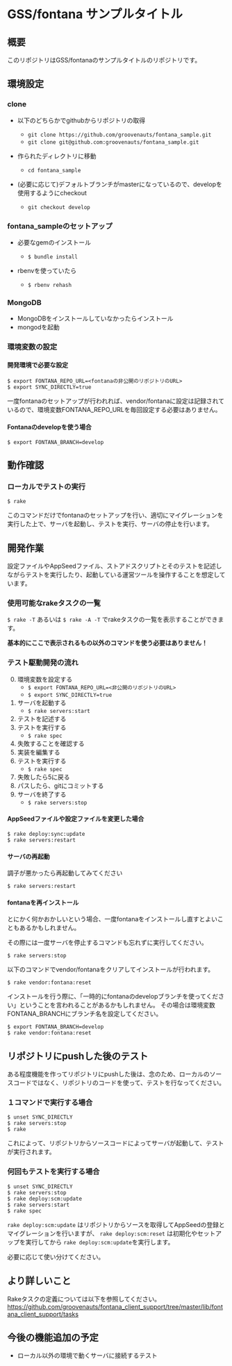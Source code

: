 # GSS/fontana サンプルタイトル

## 概要

このリポジトリはGSS/fontanaのサンプルタイトルのリポジトリです。



## 環境設定

### clone

* 以下のどちらかでgithubからリポジトリの取得
    * `git clone https://github.com/groovenauts/fontana_sample.git`
    * `git clone git@github.com:groovenauts/fontana_sample.git`

* 作られたディレクトリに移動
    * `cd fontana_sample`

* (必要に応じて)デフォルトブランチがmasterになっているので、developを使用するようにcheckout
    * `git checkout develop`


### fontana_sampleのセットアップ

* 必要なgemのインストール
    * `$ bundle install`

* rbenvを使っていたら
    * `$ rbenv rehash`

### MongoDB

* MongoDBをインストールしていなかったらインストール
* mongodを起動


### 環境変数の設定

#### 開発環境で必要な設定
```
$ export FONTANA_REPO_URL=<fontanaの非公開のリポジトリのURL>
$ export SYNC_DIRECTLY=true
```

一度fontanaのセットアップが行われれば、vendor/fontanaに設定は記録されているので、環境変数FONTANA_REPO_URLを毎回設定する必要はありません。


#### Fontanaのdevelopを使う場合

```
$ export FONTANA_BRANCH=develop
```



## 動作確認

### ローカルでテストの実行

```
$ rake
```

このコマンドだけでfontanaのセットアップを行い、適切にマイグレーションを実行した上で、サーバを起動し、テストを実行、サーバの停止を行います。



## 開発作業

設定ファイルやAppSeedファイル、ストアドスクリプトとそのテストを記述しながらテストを実行したり、起動している運営ツールを操作することを想定しています。


### 使用可能なrakeタスクの一覧

`$ rake -T` あるいは `$ rake -A -T` でrakeタスクの一覧を表示することができます。

**基本的にここで表示されるもの以外のコマンドを使う必要はありません！**


### テスト駆動開発の流れ

0. 環境変数を設定する
    * `$ export FONTANA_REPO_URL=<非公開のリポジトリのURL>`
    * `$ export SYNC_DIRECTLY=true`
1. サーバを起動する
    * `$ rake servers:start`
2. テストを記述する
3. テストを実行する
    * `$ rake spec`
4. 失敗することを確認する
5. 実装を編集する
6. テストを実行する
    * `$ rake spec`
7. 失敗したら5に戻る
8. パスしたら、gitにコミットする
9. サーバを終了する
    * `$ rake servers:stop`


#### AppSeedファイルや設定ファイルを変更した場合

```
$ rake deploy:sync:update
$ rake servers:restart
```


#### サーバの再起動

調子が悪かったら再起動してみてください

```
$ rake servers:restart
```


#### fontanaを再インストール

とにかく何かおかしいという場合、一度fontanaをインストールし直すとよいこともあるかもしれません。

その際には一度サーバを停止するコマンドも忘れずに実行してください。

```
$ rake servers:stop
```

以下のコマンドでvendor/fontanaをクリアしてインストールが行われます。

```
$ rake vendor:fontana:reset
```

インストールを行う際に、「一時的にfontanaのdevelopブランチを使ってください」ということを言われることがあるかもしれません。
その場合は環境変数FONTANA_BRANCHにブランチ名を設定してください。

```
$ export FONTANA_BRANCH=develop
$ rake vendor:fontana:reset
```



## リポジトリにpushした後のテスト

ある程度機能を作ってリポジトリにpushした後は、念のため、ローカルのソースコードではなく、リポジトリのコードを使って、テストを行なってください。

### １コマンドで実行する場合

```
$ unset SYNC_DIRECTLY
$ rake servers:stop
$ rake
```

これによって、リポジトリからソースコードによってサーバが起動して、テストが実行されます。


### 何回もテストを実行する場合

```
$ unset SYNC_DIRECTLY
$ rake servers:stop
$ rake deploy:scm:update
$ rake servers:start
$ rake spec
```

`rake deploy:scm:update` はリポジトリからソースを取得してAppSeedの登録とマイグレーションを行いますが、
`rake deploy:scm:reset` は初期化やセットアップを実行してから `rake deploy:scm:update`を実行します。

必要に応じて使い分けてください。


## より詳しいこと

Rakeタスクの定義については以下を参照してください。
https://github.com/groovenauts/fontana_client_support/tree/master/lib/fontana_client_support/tasks


## 今後の機能追加の予定

* ローカル以外の環境で動くサーバに接続するテスト
